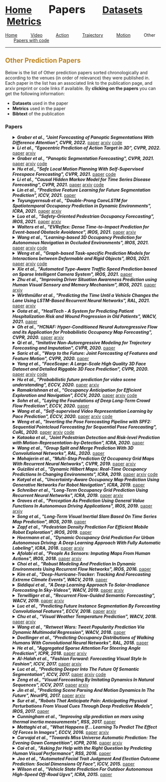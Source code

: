 <a name=top></a>
---
<a href=../README.md#top><l style="font-size:30px">Home</l></a>&nbsp; &nbsp; &nbsp; &nbsp; &nbsp; &nbsp;<l style="font-size:35px">Papers</l>&nbsp; &nbsp; &nbsp; &nbsp; &nbsp; &nbsp;<a href=../datasets/datasets.md#top><l style="font-size:30px">Datasets</l></a>&nbsp; &nbsp; &nbsp; &nbsp; &nbsp; &nbsp;<a href=../metrics/metrics.md#top><l style="font-size:30px">Metrics</l></a>&nbsp; &nbsp; &nbsp; &nbsp; &nbsp; &nbsp;
---
[Home](papers.md#top)&nbsp; &nbsp; &nbsp; &nbsp; &nbsp; &nbsp;[Video](video_papers.md#top)&nbsp; &nbsp; &nbsp; &nbsp; &nbsp; &nbsp;[Action](action_papers.md#top)&nbsp; &nbsp; &nbsp; &nbsp; &nbsp; &nbsp;[Trajectory](trajectory_papers.md#top)&nbsp; &nbsp; &nbsp; &nbsp; &nbsp; &nbsp;[Motion](motion_papers.md#top)&nbsp; &nbsp; &nbsp; &nbsp; &nbsp; &nbsp;Other&nbsp; &nbsp; &nbsp; &nbsp; &nbsp; &nbsp;[Papers with code](papers_with_code.md#top)&nbsp; &nbsp; &nbsp; &nbsp; &nbsp; &nbsp;
___
<a name=other></a>
<h2 style="color:#bd831f";> Other Prediction Papers</h2> 

Below is the list of Other prediction papers sorted chronologically and according to the venues (in order of relevance) they were published in. Each paper in the list has an associated link to the publication page, and arxiv preprint or code links if available. By **clicking on the papers** you can get the following information:

* **Datasets** used in the paper
* **Metrics** used in the paper
* **Bibtext** of the publication

<h3>Papers</h3>
<ul><a name=Graber_2022_CVPR/>
<details close>
<summary><strong><em>Graber et al., "Joint Forecasting of Panoptic Segmentations With Difference Attention", CVPR, 2022.</em></strong> <a href=https://openaccess.thecvf.com/content/CVPR2022/papers/Graber_Joint_Forecasting_of_Panoptic_Segmentations_With_Difference_Attention_CVPR_2022_paper.pdf>paper</a> <a href=https://arxiv.org/pdf/2204.07157.pdf>arxiv</a> <a href=https://github.com/cgraber/psf-diffattn>code</a></summary>
<ul>
<em>Datasets</em>
<ul>
<li><a href="../datasets/alphabetical/a-d_alphabetical_datasets.md#cityscapes">Cityscapes</a></li>
</ul>
<em>Metrics</em>
<ul>
<li><a href="../metrics/other_metrics.md#f1">F1</a></li>
<li><a href="../metrics/other_metrics.md#iou">IoU</a></li>
</ul>
<details close>
<summary><em>Bibtex</em></summary>
<pre>
@InProceedings{Graber_2022_CVPR,
    author = "Graber, Colin and Jazra, Cyril and Luo, Wenjie and Gui, Liangyan and Schwing, Alexander G.",
    title = "Joint Forecasting of Panoptic Segmentations With Difference Attention",
    booktitle = "CVPR",
    year = "2022"
}
</pre>
</details>

</ul>
</details>

<a name=Li_2022_CVPR_2/>
<details close>
<summary><strong><em>Li et al., "Egocentric Prediction of Action Target in 3D", CVPR, 2022.</em></strong> <a href=https://openaccess.thecvf.com/content/CVPR2022/papers/Li_Egocentric_Prediction_of_Action_Target_in_3D_CVPR_2022_paper.pdf>paper</a> <a href=https://arxiv.org/pdf/2203.13116.pdf>arxiv</a></summary>
<ul>
<em>Datasets</em>
<ul>
<li><a href="../datasets/alphabetical/e-i_alphabetical_datasets.md#egopat3d">EgoPAT3D</a></li>
</ul>
<em>Metrics</em>
<ul>
<li><a href="../metrics/other_metrics.md#ed">ED</a></li>
</ul>
<details close>
<summary><em>Bibtex</em></summary>
<pre>
@InProceedings{Li_2022_CVPR_2,
    author = "Li, Yiming and Cao, Ziang and Liang, Andrew and Liang, Benjamin and Chen, Luoyao and Zhao, Hang and Feng, Chen",
    title = "Egocentric Prediction of Action Target in 3D",
    booktitle = "CVPR",
    year = "2022"
}
</pre>
</details>

</ul>
</details>

<a name=Graber_2021_CVPR/>
<details close>
<summary><strong><em>Graber et al., "Panoptic Segmentation Forecasting", CVPR, 2021.</em></strong> <a href=https://openaccess.thecvf.com/content/CVPR2021/papers/Graber_Panoptic_Segmentation_Forecasting_CVPR_2021_paper.pdf>paper</a> <a href=https://arxiv.org/pdf/2104.03962.pdf>arxiv</a> <a href=https://github.com/nianticlabs/ panoptic-forecasting>code</a></summary>
<ul>
<em>Datasets</em>
<ul>
<li><a href="../datasets/alphabetical/a-d_alphabetical_datasets.md#cityscapes">Cityscapes</a></li>
</ul>
<em>Metrics</em>
<ul>
<li><a href="../metrics/other_metrics.md#iou">IoU</a></li>
<li><a href="../metrics/other_metrics.md#ap">AP</a></li>
<li><a href="../metrics/other_metrics.md#rq">RQ</a></li>
<li><a href="../metrics/other_metrics.md#sq">SQ</a></li>
<li><a href="../metrics/other_metrics.md#pq">PQ</a></li>
</ul>
<details close>
<summary><em>Bibtex</em></summary>
<pre>
@InProceedings{Graber_2021_CVPR,
    author = "Graber, Colin and Tsai, Grace and Firman, Michael and Brostow, Gabriel and Schwing, Alexander G.",
    title = "Panoptic Segmentation Forecasting",
    booktitle = "CVPR",
    year = "2021"
}
</pre>
</details>

</ul>
</details>

<a name=Hu_2021_CVPR/>
<details close>
<summary><strong><em>Hu et al., "Safe Local Motion Planning With Self-Supervised Freespace Forecasting", CVPR, 2021.</em></strong> <a href=https://openaccess.thecvf.com/content/CVPR2021/papers/Hu_Safe_Local_Motion_Planning_With_Self-Supervised_Freespace_Forecasting_CVPR_2021_paper.pdf>paper</a> <a href=https://github.com/peiyunh/ff>code</a></summary>
<ul>
<em>Datasets</em>
<ul>
<li><a href="../datasets/alphabetical/j-z_alphabetical_datasets.md#nuscenes">nuScenes</a></li>
<li><a href="../datasets/alphabetical/a-d_alphabetical_datasets.md#carla">CARLA</a></li>
</ul>
<em>Metrics</em>
<ul>
<li><a href="../metrics/other_metrics.md#f1">F1</a></li>
<li><a href="../metrics/other_metrics.md#ap">AP</a></li>
</ul>
<details close>
<summary><em>Bibtex</em></summary>
<pre>
@InProceedings{Hu_2021_CVPR,
    author = "Hu, Peiyun and Huang, Aaron and Dolan, John and Held, David and Ramanan, Deva",
    title = "Safe Local Motion Planning With Self-Supervised Freespace Forecasting",
    booktitle = "CVPR",
    year = "2021"
}
</pre>
</details>

</ul>
</details>

<a name=Li_2021_CVPR/>
<details close>
<summary><strong><em>Li et al., "Causal Hidden Markov Model for Time Series Disease Forecasting", CVPR, 2021.</em></strong> <a href=https://openaccess.thecvf.com/content/CVPR2021/papers/Li_Causal_Hidden_Markov_Model_for_Time_Series_Disease_Forecasting_CVPR_2021_paper.pdf>paper</a> <a href=https://arxiv.org/pdf/2103.16391.pdf>arxiv</a> <a href=https://github.com/LilJing/causal_hmm>code</a></summary>
<ul>
<em>Datasets</em>
<ul>
<li>Custom</li>

</ul>
<em>Metrics</em>
<ul>
<li><a href="../metrics/other_metrics.md#accuracy">Accuracy</a></li>
<li><a href="../metrics/other_metrics.md#auc">AUC</a></li>
</ul>
<details close>
<summary><em>Bibtex</em></summary>
<pre>
@InProceedings{Li_2021_CVPR,
    author = "Li, Jing and Wu, Botong and Sun, Xinwei and Wang, Yizhou",
    title = "Causal Hidden Markov Model for Time Series Disease Forecasting",
    booktitle = "CVPR",
    year = "2021"
}
</pre>
</details>

</ul>
</details>

<a name=Lin_2021_ICCV/>
<details close>
<summary><strong><em>Lin et al., "Predictive Feature Learning for Future Segmentation Prediction", ICCV, 2021.</em></strong> <a href=https://openaccess.thecvf.com/content/ICCV2021/papers/Lin_Predictive_Feature_Learning_for_Future_Segmentation_Prediction_ICCV_2021_paper.pdf>paper</a></summary>
<ul>
<em>Datasets</em>
<ul>
<li><a href="../datasets/alphabetical/a-d_alphabetical_datasets.md#cityscape">Cityscape</a></li>

</ul>
<em>Metrics</em>
<ul>
<li><a href="../metrics/other_metrics.md#ap">AP</a></li>
</ul>
<details close>
<summary><em>Bibtex</em></summary>
<pre>
@InProceedings{Lin_2021_ICCV,
    author = "Lin, Zihang and Sun, Jiangxin and Hu, Jian-Fang and Yu, Qizhi and Lai, Jian-Huang and Zheng, Wei-Shi",
    title = "Predictive Feature Learning for Future Segmentation Prediction",
    booktitle = "ICCV",
    year = "2021"
}
</pre>
</details>

</ul>
</details>

<a name=Toyungyernsub_2021_ICRA/>
<details close>
<summary><strong><em>Toyungyernsub et al., "Double-Prong ConvLSTM for Spatiotemporal Occupancy Prediction in Dynamic Environments", ICRA, 2021.</em></strong> <a href=https://ieeexplore.ieee.org/abstract/document/9561940>paper</a> <a href=https://arxiv.org/pdf/2011.09045.pdf>arxiv</a></summary>
<ul>
<em>Datasets</em>
<ul>
<li><a href="../datasets/alphabetical/j-z_alphabetical_datasets.md#way">Way</a></li>
</ul>
<em>Metrics</em>
<ul>
<li><a href="../metrics/other_metrics.md#mse">MSE</a></li>
<li><a href="../metrics/other_metrics.md#ims">ImS</a></li>
<li><a href="../metrics/other_metrics.md#dmse">DMSE</a></li>
</ul>
<details close>
<summary><em>Bibtex</em></summary>
<pre>
@InProceedings{Toyungyernsub_2021_ICRA,
    author = "Toyungyernsub, Maneekwan and Itkina, Masha and Senanayake, Ransalu and Kochenderfer, Mykel J.",
    booktitle = "ICRA",
    title = "Double-Prong ConvLSTM for Spatiotemporal Occupancy Prediction in Dynamic Environments",
    year = "2021"
}
</pre>
</details>

</ul>
</details>

<a name=Luo_2021_IROS/>
<details close>
<summary><strong><em>Luo et al., "Safety-Oriented Pedestrian Occupancy Forecasting", IROS, 2021.</em></strong> <a href=https://ieeexplore.ieee.org/document/9636691>paper</a> <a href=https://arxiv.org/pdf/2101.02385.pdf>arxiv</a></summary>
<ul>
<em>Datasets</em>
<ul>
<li>Custom</li>

</ul>
<em>Metrics</em>
<ul>
<li><a href="../metrics/other_metrics.md#mce">MCE</a></li>
<li><a href="../metrics/other_metrics.md#ace">ACE</a></li>
<li><a href="../metrics/other_metrics.md#map">mAP</a></li>
</ul>
<details close>
<summary><em>Bibtex</em></summary>
<pre>
@InProceedings{Luo_2021_IROS,
    author = "Luo, Katie and Casas, Sergio and Liao, Renjie and Yan, Xinchen and Xiong, Yuwen and Zeng, Wenyuan and Urtasun, Raquel",
    booktitle = "IROS",
    title = "Safety-Oriented Pedestrian Occupancy Forecasting",
    year = "2021"
}
</pre>
</details>

</ul>
</details>

<a name=Walters_2021_IROS/>
<details close>
<summary><strong><em>Walters et al., "EVReflex: Dense Time-to-Impact Prediction for Event-based Obstacle Avoidance", IROS, 2021.</em></strong> <a href=https://ieeexplore.ieee.org/abstract/document/9636327>paper</a> <a href=https://arxiv.org/pdf/2109.00405.pdf>arxiv</a></summary>
<ul>
<em>Datasets</em>
<ul>
<li>Custom</li>

</ul>
<em>Metrics</em>
<ul>
<li><a href="../metrics/other_metrics.md#f1">F1</a></li>
<li><a href="../metrics/other_metrics.md#precision">Precision</a></li>
<li><a href="../metrics/other_metrics.md#recall">recall</a></li>
</ul>
<details close>
<summary><em>Bibtex</em></summary>
<pre>
@InProceedings{Walters_2021_IROS,
    author = "Walters, Celyn and Hadfield, Simon",
    booktitle = "IROS",
    title = "EVReflex: Dense Time-to-Impact Prediction for Event-based Obstacle Avoidance",
    year = "2021"
}
</pre>
</details>

</ul>
</details>

<a name=Wang_2021_IROS/>
<details close>
<summary><strong><em>Wang et al., "Learning-based 3D Occupancy Prediction for Autonomous Navigation in Occluded Environments", IROS, 2021.</em></strong> <a href=https://ieeexplore.ieee.org/abstract/document/9636333>paper</a> <a href=https://arxiv.org/pdf/2011.03981.pdf>arxiv</a> <a href=https://github.com/ZJU-FAST-Lab/OPNet>code</a></summary>
<ul>
<em>Datasets</em>
<ul>
<li>Custom</li>

</ul>
<em>Metrics</em>
<ul>
<li><a href="../metrics/other_metrics.md#precision">Precision</a></li>
<li><a href="../metrics/other_metrics.md#recall">Recall</a></li>
</ul>
<details close>
<summary><em>Bibtex</em></summary>
<pre>
@InProceedings{Wang_2021_IROS,
    author = "Wang, Lizi and Ye, Hongkai and Wang, Qianhao and Gao, Yuman and Xu, Chao and Gao, Fei",
    booktitle = "IROS",
    title = "Learning-based 3D Occupancy Prediction for Autonomous Navigation in Occluded Environments",
    year = "2021"
}
</pre>
</details>

</ul>
</details>

<a name=Weng_2021_IROS/>
<details close>
<summary><strong><em>Weng et al., "Graph-based Task-specific Prediction Models for Interactions between Deformable and Rigid Objects", IROS, 2021.</em></strong> <a href=https://ieeexplore.ieee.org/abstract/document/9636660>paper</a> <a href=https://arxiv.org/pdf/2103.02932.pdf>arxiv</a> <a href=https://github.com/wengzehang/deformable_rigid_interaction_prediction>code</a></summary>
<ul>
<em>Datasets</em>
<ul>
<li><a href="../datasets/alphabetical/a-d_alphabetical_datasets.md#drip">DRIP</a></li>
</ul>
<em>Metrics</em>
<ul>
<li><a href="../metrics/other_metrics.md#mpe">MPE</a></li>
</ul>
<details close>
<summary><em>Bibtex</em></summary>
<pre>
@InProceedings{Weng_2021_IROS,
    author = "Weng, Zehang and Paus, Fabian and Varava, Anastasiia and Yin, Hang and Asfour, Tamim and Kragic, Danica",
    booktitle = "IROS",
    title = "Graph-based Task-specific Prediction Models for Interactions between Deformable and Rigid Objects",
    year = "2021"
}
</pre>
</details>

</ul>
</details>

<a name=Xie_2021_IROS/>
<details close>
<summary><strong><em>Xie et al., "Automated Type-Aware Traffic Speed Prediction based on Sparse Intelligent Camera System", IROS, 2021.</em></strong> <a href=https://ieeexplore.ieee.org/abstract/document/9636559>paper</a></summary>
<ul>
<em>Datasets</em>
<ul>
<li>Custom</li>

</ul>
<em>Metrics</em>
<ul>
<li><a href="../metrics/other_metrics.md#mre">MRE</a></li>
</ul>
<details close>
<summary><em>Bibtex</em></summary>
<pre>
@InProceedings{Xie_2021_IROS,
    author = "Xie, Xiaoyang and Shao, Kangjia and Wang, Yang and Miao, Fei and Zhang, Desheng",
    booktitle = "IROS",
    title = "Automated Type-Aware Traffic Speed Prediction based on Sparse Intelligent Camera System",
    year = "2021"
}
</pre>
</details>

</ul>
</details>

<a name=Zhu_2021_IROS/>
<details close>
<summary><strong><em>Zhu et al., "Improving Driver Situation Awareness Prediction using Human Visual Sensory and Memory Mechanism", IROS, 2021.</em></strong> <a href=https://ieeexplore.ieee.org/abstract/document/9636112>paper</a> <a href=https://arxiv.org/pdf/2111.00087.pdf>arxiv</a></summary>
<ul>
<em>Datasets</em>
<ul>
<li>Custom</li>

</ul>
<em>Metrics</em>
<ul>
<li><a href="../metrics/other_metrics.md#accuracy">Accuracy</a></li>
<li><a href="../metrics/other_metrics.md#tpr">TPR</a></li>
<li><a href="../metrics/other_metrics.md#fpr">FPR</a></li>
</ul>
<details close>
<summary><em>Bibtex</em></summary>
<pre>
@InProceedings{Zhu_2021_IROS,
    author = "Zhu, Haibei and Misu, Teruhisa and Martin, Sujitha and Wu, Xingwei and Akash, Kumar",
    booktitle = "IROS",
    title = "Improving Driver Situation Awareness Prediction using Human Visual Sensory and Memory Mechanism",
    year = "2021"
}
</pre>
</details>

</ul>
</details>

<a name=Wirthmuller_2021_RAL/>
<details close>
<summary><strong><em>Wirthmüller et al., "Predicting the Time Until a Vehicle Changes the Lane Using LSTM-Based Recurrent Neural Networks", RAL, 2021.</em></strong> <a href=https://ieeexplore.ieee.org/abstract/document/9353203>paper</a> <a href=https://arxiv.org/pdf/2102.01431.pdf>arxiv</a></summary>
<ul>
<em>Datasets</em>
<ul>
<li><a href="../datasets/alphabetical/e-i_alphabetical_datasets.md#highd">HighD</a></li>
</ul>
<em>Metrics</em>
<ul>
<li><a href="../metrics/other_metrics.md#f1">F1</a></li>
<li><a href="../metrics/other_metrics.md#precision">Precision</a></li>
<li><a href="../metrics/other_metrics.md#recall">Recall</a></li>
</ul>
<details close>
<summary><em>Bibtex</em></summary>
<pre>
@Article{Wirthmuller_2021_RAL,
    author = "Wirthmüller, Florian and Klimke, Marvin and Schlechtriemen, Julian and Hipp, Jochen and Reichert, Manfred",
    journal = "RAL",
    title = "Predicting the Time Until a Vehicle Changes the Lane Using LSTM-Based Recurrent Neural Networks",
    year = "2021",
    volume = "6",
    number = "2",
    pages = "2357-2364"
}
</pre>
</details>

</ul>
</details>

<a name=Oota_2021_WACV/>
<details close>
<summary><strong><em>Oota et al., "HealTech - A System for Predicting Patient Hospitalization Risk and Wound Progression in Old Patients", WACV, 2021.</em></strong> <a href=https://openaccess.thecvf.com/content/WACV2021/papers/Oota_HealTech_-_A_System_for_Predicting_Patient_Hospitalization_Risk_and_WACV_2021_paper.pdf>paper</a></summary>
<ul>
<em>Datasets</em>
<ul>
<li>Custom</li>

</ul>
<em>Metrics</em>
<ul>
<li><a href="../metrics/other_metrics.md#mae">MAE</a></li>
</ul>
<details close>
<summary><em>Bibtex</em></summary>
<pre>
@InProceedings{Oota_2021_WACV,
    author = "Oota, Subba Reddy and Rowtula, Vijay and Mohammed, Shahid and Galitz, Jeffrey and Liu, Minghsun and Gupta, Manish",
    title = "HealTech - A System for Predicting Patient Hospitalization Risk and Wound Progression in Old Patients",
    booktitle = "WACV",
    year = "2021"
}
</pre>
</details>

</ul>
</details>

<a name=Oh_2020_CVPR/>
<details close>
<summary><strong><em>Oh et al., "HCNAF: Hyper-Conditioned Neural Autoregressive Flow and its Application for Probabilistic Occupancy Map Forecasting", CVPR, 2020.</em></strong> <a href=https://openaccess.thecvf.com/content_CVPR_2020/papers/Oh_HCNAF_Hyper-Conditioned_Neural_Autoregressive_Flow_and_its_Application_for_Probabilistic_CVPR_2020_paper.pdf>paper</a> <a href=https://arxiv.org/pdf/1912.08111.pdf>arxiv</a></summary>
<ul>
<em>Datasets</em>
<ul>
<li><a href="../datasets/alphabetical/j-z_alphabetical_datasets.md#mnist">MNIST</a></li>
<li><a href="../datasets/alphabetical/a-d_alphabetical_datasets.md#carla">CARLA</a></li>
</ul>
<em>Metrics</em>
<ul>
<li><a href="../metrics/other_metrics.md#nll">NLL</a></li>
</ul>
<details close>
<summary><em>Bibtex</em></summary>
<pre>
@InProceedings{Oh_2020_CVPR,
    author = "Oh, Geunseob and Valois, Jean-Sebastien",
    title = "HCNAF: Hyper-Conditioned Neural Autoregressive Flow and its Application for Probabilistic Occupancy Map Forecasting",
    booktitle = "CVPR",
    year = "2020"
}
</pre>
</details>

</ul>
</details>

<a name=Qi_2020_CVPR/>
<details close>
<summary><strong><em>Qi et al., "Imitative Non-Autoregressive Modeling for Trajectory Forecasting and Imputation", CVPR, 2020.</em></strong> <a href=https://openaccess.thecvf.com/content_CVPR_2020/papers/Qi_Imitative_Non-Autoregressive_Modeling_for_Trajectory_Forecasting_and_Imputation_CVPR_2020_paper.pdf>paper</a></summary>
<ul>
<em>Datasets</em>
<ul>
<li><a href="../datasets/alphabetical/a-d_alphabetical_datasets.md#btd">BTD</a></li>
<li><a href="../datasets/alphabetical/j-z_alphabetical_datasets.md#pems-sf">PEMS-SF</a></li>
<li>Custom</li>

</ul>
<em>Metrics</em>
<ul>
<li><a href="../metrics/other_metrics.md#mse">MSE</a></li>
<li><a href="../metrics/other_metrics.md#ed">ED</a></li>
</ul>
<details close>
<summary><em>Bibtex</em></summary>
<pre>
@InProceedings{Qi_2020_CVPR,
    author = "Qi, Mengshi and Qin, Jie and Wu, Yu and Yang, Yi",
    title = "Imitative Non-Autoregressive Modeling for Trajectory Forecasting and Imputation",
    booktitle = "CVPR",
    year = "2020"
}
</pre>
</details>

</ul>
</details>

<a name=Saric_2020_CVPR/>
<details close>
<summary><strong><em>Saric et al., "Warp to the Future: Joint Forecasting of Features and Feature Motion", CVPR, 2020.</em></strong> <a href=https://openaccess.thecvf.com/content_CVPR_2020/papers/Saric_Warp_to_the_Future_Joint_Forecasting_of_Features_and_Feature_CVPR_2020_paper.pdf>paper</a></summary>
<ul>
<em>Datasets</em>
<ul>
<li><a href="../datasets/alphabetical/a-d_alphabetical_datasets.md#cityscapes">Cityscapes</a></li>
</ul>
<em>Metrics</em>
<ul>
<li><a href="../metrics/other_metrics.md#iou">IoU</a></li>
</ul>
<details close>
<summary><em>Bibtex</em></summary>
<pre>
@InProceedings{Saric_2020_CVPR,
    author = "Saric, Josip and Orsic, Marin and Antunovic, Tonci and Vrazic, Sacha and Segvic, Sinisa",
    title = "Warp to the Future: Joint Forecasting of Features and Feature Motion",
    booktitle = "CVPR",
    year = "2020"
}
</pre>
</details>

</ul>
</details>

<a name=Yang_2020_CVPR/>
<details close>
<summary><strong><em>Yang et al., "FaceScape: A Large-Scale High Quality 3D Face Dataset and Detailed Riggable 3D Face Prediction", CVPR, 2020.</em></strong> <a href=https://openaccess.thecvf.com/content_CVPR_2020/papers/Yang_FaceScape_A_Large-Scale_High_Quality_3D_Face_Dataset_and_Detailed_CVPR_2020_paper.pdf>paper</a> <a href=https://arxiv.org/pdf/2003.13989.pdf>arxiv</a> <a href=https://github.com/zhuhao-nju/facescape>code</a></summary>
<ul>
<em>Datasets</em>
<ul>
<li><a href="../datasets/alphabetical/e-i_alphabetical_datasets.md#facescape">FaceScape</a></li>
</ul>
<em>Metrics</em>
<ul>
<li><a href="../metrics/other_metrics.md#me">ME</a></li>
</ul>
<details close>
<summary><em>Bibtex</em></summary>
<pre>
@InProceedings{Yang_2020_CVPR,
    author = "Yang, Haotian and Zhu, Hao and Wang, Yanru and Huang, Mingkai and Shen, Qiu and Yang, Ruigang and Cao, Xun",
    title = "FaceScape: A Large-Scale High Quality 3D Face Dataset and Detailed Riggable 3D Face Prediction",
    booktitle = "CVPR",
    year = "2020"
}
</pre>
</details>

</ul>
</details>

<a name=Hu_2020_ECCV/>
<details close>
<summary><strong><em>Hu et al., "Probabilistic future prediction for video scene understanding", ECCV, 2020.</em></strong> <a href=https://www.ecva.net/papers/eccv_2020/papers_ECCV/papers/123610749.pdf>paper</a> <a href=https://arxiv.org/pdf/2003.06409.pdf>arxiv</a></summary>
<ul>
<em>Datasets</em>
<ul>
<li><a href="../datasets/alphabetical/a-d_alphabetical_datasets.md#cityscapes">Cityscapes</a></li>
<li>Custom</li>

</ul>
<em>Metrics</em>
<ul>
<li><a href="../metrics/other_metrics.md#iou">IoU</a></li>
<li><a href="../metrics/other_metrics.md#ddm">DDM</a></li>
<li><a href="../metrics/other_metrics.md#aepe">AEPE</a></li>
<li><a href="../metrics/other_metrics.md#sile">SILE</a></li>
</ul>
<details close>
<summary><em>Bibtex</em></summary>
<pre>
@InProceedings{Hu_2020_ECCV,
    author = "Hu, Anthony and Cotter, Fergal and Mohan, Nikhil and Gurau, Corina and Kendall, Alex",
    title = "Probabilistic future prediction for video scene understanding",
    booktitle = "ECCV",
    year = "2020"
}
</pre>
</details>

</ul>
</details>

<a name=Ramakrishnan_2020_ECCV/>
<details close>
<summary><strong><em>Ramakrishnan et al., "Occupancy Anticipation for Efficient Exploration and Navigation", ECCV, 2020.</em></strong> <a href=https://www.ecva.net/papers/eccv_2020/papers_ECCV/papers/123500392.pdf>paper</a> <a href=https://arxiv.org/pdf/2008.09285.pdf>arxiv</a> <a href=https://github.com/facebookresearch/OccupancyAnticipation>code</a></summary>
<ul>
<em>Datasets</em>
<ul>
<li><a href="../datasets/alphabetical/j-z_alphabetical_datasets.md#matterport3d">Matterport3D</a></li>
<li><a href="../datasets/alphabetical/e-i_alphabetical_datasets.md#gibson_env">Gibson Env</a></li>
<li><a href="../datasets/alphabetical/e-i_alphabetical_datasets.md#habitat">Habitat</a></li>
</ul>
<em>Metrics</em>
<ul>
<li><a href="../metrics/other_metrics.md#f1">F1</a></li>
<li><a href="../metrics/other_metrics.md#iou">IoU</a></li>
<li><a href="../metrics/other_metrics.md#accuracy">Accuracy</a></li>
</ul>
<details close>
<summary><em>Bibtex</em></summary>
<pre>
@InProceedings{Ramakrishnan_2020_ECCV,
    author = "Ramakrishnan, Santhosh K and Al-Halah, Ziad and Grauman, Kristen",
    title = "Occupancy Anticipation for Efficient Exploration and Navigation",
    booktitle = "ECCV",
    year = "2020"
}
</pre>
</details>

</ul>
</details>

<a name=Sohn_2020_ECCV/>
<details close>
<summary><strong><em>Sohn et al., "Laying the Foundations of Deep Long-Term Crowd Flow Prediction", ECCV, 2020.</em></strong> <a href=https://www.ecva.net/papers/eccv_2020/papers_ECCV/papers/123740698.pdf>paper</a></summary>
<ul>
<em>Datasets</em>
<ul>
<li><a href="../datasets/alphabetical/e-i_alphabetical_datasets.md#gc">GC</a></li>
<li><a href="../datasets/alphabetical/j-z_alphabetical_datasets.md#ltcf">LTCF</a></li>
</ul>
<em>Metrics</em>
<ul>
<li><a href="../metrics/other_metrics.md#mae">MAE</a></li>
<li><a href="../metrics/other_metrics.md#mse">MSE</a></li>
</ul>
<details close>
<summary><em>Bibtex</em></summary>
<pre>
@InProceedings{Sohn_2020_ECCV,
    author = "Sohn, Samuel S and Zhou, Honglu and Moon, Seonghyeon and Yoon, Sejong and Pavlovic, Vladimir and Kapadia, Mubbasir",
    title = "Laying the Foundations of Deep Long-Term Crowd Flow Prediction",
    booktitle = "ECCV",
    year = "2020"
}
</pre>
</details>

</ul>
</details>

<a name=Wang_2020_ECCV_2/>
<details close>
<summary><strong><em>Wang et al., "Self-supervised Video Representation Learning by Pace Prediction", ECCV, 2020.</em></strong> <a href=https://www.ecva.net/papers/eccv_2020/papers_ECCV/papers/123620494.pdf>paper</a> <a href=https://arxiv.org/pdf/2008.05861.pdf>arxiv</a> <a href=https://github.com/laura-wang/video-pace>code</a></summary>
<ul>
<em>Datasets</em>
<ul>
<li><a href="../datasets/alphabetical/j-z_alphabetical_datasets.md#ucf-101">UCF-101</a></li>
<li><a href="../datasets/alphabetical/j-z_alphabetical_datasets.md#kinetics-400">Kinetics-400</a></li>
<li><a href="../datasets/alphabetical/e-i_alphabetical_datasets.md#hmdb">HMDB</a></li>
</ul>
<em>Metrics</em>
<ul>
<li><a href="../metrics/other_metrics.md#accuracy">Accuracy</a></li>
</ul>
<details close>
<summary><em>Bibtex</em></summary>
<pre>
@InProceedings{Wang_2020_ECCV_2,
    author = "Wang, Jiangliu and Jiao, Jianbo and Liu, Yun-Hui",
    title = "Self-supervised Video Representation Learning by Pace Prediction",
    booktitle = "ECCV",
    year = "2020"
}
</pre>
</details>

</ul>
</details>

<a name=Weng_2020_CORL/>
<details close>
<summary><strong><em>Weng et al., "Inverting the Pose Forecasting Pipeline with SPF2: Sequential Pointcloud Forecasting for Sequential Pose Forecasting", CoRL, 2020.</em></strong> <a href=https://drive.google.com/file/d/1G-9Pjp4K_RVDKL7OdoX7_fCphGGHapB2/view>paper</a> <a href=https://arxiv.org/pdf/2003.08376.pdf>arxiv</a> <a href=https://github.com/xinshuoweng/SPF2>code</a></summary>
<ul>
<em>Datasets</em>
<ul>
<li><a href="../datasets/alphabetical/j-z_alphabetical_datasets.md#nuscenes">nuScenes</a></li>
<li><a href="../datasets/alphabetical/j-z_alphabetical_datasets.md#kitti">KITTI</a></li>
<li>Custom</li>

</ul>
<em>Metrics</em>
<ul>
<li><a href="../metrics/other_metrics.md#ppfe">PPFE</a></li>
<li><a href="../metrics/other_metrics.md#ade">ADE</a></li>
</ul>
<details close>
<summary><em>Bibtex</em></summary>
<pre>
@InProceedings{Weng_2020_CORL,
    author = "Weng, Xinshuo and Wang, Jianren and Levine, Sergey and Kitani, Kris and Rhinehart, Nick",
    title = "Inverting the Pose Forecasting Pipeline with SPF2: Sequential Pointcloud Forecasting for Sequential Pose Forecasting",
    booktitle = "CoRL",
    year = "2020"
}
</pre>
</details>

</ul>
</details>

<a name=Kataoka_2020_ICRA/>
<details close>
<summary><strong><em>Kataoka et al., "Joint Pedestrian Detection and Risk-level Prediction with Motion-Representation-by-Detection", ICRA, 2020.</em></strong> <a href=https://ieeexplore.ieee.org/document/9197399>paper</a></summary>
<ul>
<em>Datasets</em>
<ul>
<li>Custom</li>

</ul>
<em>Metrics</em>
<ul>
<li><a href="../metrics/other_metrics.md#f1">F1</a></li>
<li><a href="../metrics/other_metrics.md#precision">Precision</a></li>
<li><a href="../metrics/other_metrics.md#recall">Recall</a></li>
</ul>
<details close>
<summary><em>Bibtex</em></summary>
<pre>
@InProceedings{Kataoka_2020_ICRA,
    author = "Kataoka, H. and Suzuki, T. and Nakashima, K. and Satoh, Y. and Aoki, Y.",
    booktitle = "ICRA",
    title = "Joint Pedestrian Detection and Risk-level Prediction with Motion-Representation-by-Detection",
    year = "2020"
}
</pre>
</details>

</ul>
</details>

<a name=Wang_2020_RAL/>
<details close>
<summary><strong><em>Wang et al., "Group Split and Merge Prediction With 3D Convolutional Networks", RAL, 2020.</em></strong> <a href=https://ieeexplore.ieee.org/document/8972421>paper</a></summary>
<ul>
<em>Datasets</em>
<ul>
<li><a href="../datasets/alphabetical/j-z_alphabetical_datasets.md#ucy">UCY</a></li>
<li><a href="../datasets/alphabetical/e-i_alphabetical_datasets.md#eth">ETH</a></li>
</ul>
<em>Metrics</em>
<ul>
<li><a href="../metrics/other_metrics.md#f1">F1</a></li>
<li><a href="../metrics/other_metrics.md#precision">Precision</a></li>
<li><a href="../metrics/other_metrics.md#recall">Recall</a></li>
</ul>
<details close>
<summary><em>Bibtex</em></summary>
<pre>
@Article{Wang_2020_RAL,
    author = "Wang, A. and Steinfeld, A.",
    journal = "RAL",
    title = "Group Split and Merge Prediction With 3D Convolutional Networks",
    year = "2020",
    volume = "5",
    number = "2",
    pages = "1923-1930"
}
</pre>
</details>

</ul>
</details>

<a name=Mohajerin_2019_CVPR/>
<details close>
<summary><strong><em>Mohajerin et al., "Multi-Step Prediction Of Occupancy Grid Maps With Recurrent Neural Networks", CVPR, 2019.</em></strong> <a href=https://openaccess.thecvf.com/content_CVPR_2019/papers/Mohajerin_Multi-Step_Prediction_of_Occupancy_Grid_Maps_With_Recurrent_Neural_Networks_CVPR_2019_paper.pdf>paper</a> <a href=https://arxiv.org/pdf/1812.09395.pdf>arxiv</a></summary>
<ul>
<em>Datasets</em>
<ul>
<li><a href="../datasets/alphabetical/j-z_alphabetical_datasets.md#kitti">KITTI</a></li>
</ul>
<em>Metrics</em>
<ul>
<li><a href="../metrics/other_metrics.md#run_time">Run Time</a></li>
<li><a href="../metrics/other_metrics.md#ssim">SSIM</a></li>
<li><a href="../metrics/other_metrics.md#tp">TP</a></li>
<li><a href="../metrics/other_metrics.md#tn">TN</a></li>
</ul>
<details close>
<summary><em>Bibtex</em></summary>
<pre>
@InProceedings{Mohajerin_2019_CVPR,
    author = "Mohajerin, Nima and Rohani, Mohsen",
    title = "Multi-Step Prediction Of Occupancy Grid Maps With Recurrent Neural Networks",
    booktitle = "CVPR",
    year = "2019"
}
</pre>
</details>

</ul>
</details>

<a name=Guizilini_2019_ICRA/>
<details close>
<summary><strong><em>Guizilini et al., "Dynamic Hilbert Maps: Real-Time Occupancy Predictions In Changing Environments", ICRA, 2019.</em></strong> <a href=https://ieeexplore.ieee.org/document/8793914>paper</a> <a href=https://arxiv.org/pdf/1912.02149.pdf>arxiv</a> <a href=https://bitbucket.org/vguizilini/cvpp/src>code</a></summary>
<ul>
<em>Datasets</em>
<ul>
<li><a href="../datasets/alphabetical/j-z_alphabetical_datasets.md#kitti">KITTI</a></li>
</ul>
<em>Metrics</em>
<ul>
<li><a href="../metrics/other_metrics.md#f1">F1</a></li>
</ul>
<details close>
<summary><em>Bibtex</em></summary>
<pre>
@InProceedings{Guizilini_2019_ICRA,
    author = "Guizilini, V. and Senanayake, R. and Ramos, F.",
    booktitle = "ICRA",
    title = "Dynamic Hilbert Maps: Real-Time Occupancy Predictions In Changing Environments",
    year = "2019"
}
</pre>
</details>

</ul>
</details>

<a name=Katyal_2019_ICRA/>
<details close>
<summary><strong><em>Katyal et al., "Uncertainty-Aware Occupancy Map Prediction Using Generative Networks For Robot Navigation", ICRA, 2019.</em></strong> <a href=https://ieeexplore.ieee.org/abstract/document/8793500>paper</a></summary>
<ul>
<em>Datasets</em>
<ul>
<li>Custom</li>

</ul>
<em>Metrics</em>
<ul>
<li><a href="../metrics/other_metrics.md#run_time">Run Time</a></li>
<li><a href="../metrics/other_metrics.md#ssim">SSIM</a></li>
<li><a href="../metrics/other_metrics.md#psnr">PSNR</a></li>
</ul>
<details close>
<summary><em>Bibtex</em></summary>
<pre>
@InProceedings{Katyal_2019_ICRA,
    author = "Katyal, K. and Popek, K. and Paxton, C. and Burlina, P. and Hager, G. D.",
    booktitle = "ICRA",
    title = "Uncertainty-Aware Occupancy Map Prediction Using Generative Networks For Robot Navigation",
    year = "2019"
}
</pre>
</details>

</ul>
</details>

<a name=Schreiber_2019_ICRA/>
<details close>
<summary><strong><em>Schreiber et al., "Long-Term Occupancy Grid Prediction Using Recurrent Neural Networks", ICRA, 2019.</em></strong> <a href=https://ieeexplore.ieee.org/abstract/document/8793582>paper</a> <a href=https://arxiv.org/pdf/1809.03782.pdf>arxiv</a></summary>
<ul>
<em>Datasets</em>
<ul>
<li>Custom</li>

</ul>
<em>Metrics</em>
<ul>
<li><a href="../metrics/other_metrics.md#f1">F1</a></li>
<li><a href="../metrics/other_metrics.md#roc">ROC</a></li>
</ul>
<details close>
<summary><em>Bibtex</em></summary>
<pre>
@InProceedings{Schreiber_2019_ICRA,
    author = "Schreiber, M. and Hoermann, S. and Dietmayer, K.",
    booktitle = "ICRA",
    title = "Long-Term Occupancy Grid Prediction Using Recurrent Neural Networks",
    year = "2019"
}
</pre>
</details>

</ul>
</details>

<a name=Graves_2019_IROS/>
<details close>
<summary><strong><em>Graves et al., "Perception As Prediction Using General Value Functions In Autonomous Driving Applications", IROS, 2019.</em></strong> <a href=https://ieeexplore.ieee.org/document/8968293>paper</a> <a href=https://arxiv.org/pdf/2001.09113.pdf>arxiv</a></summary>
<ul>
<em>Datasets</em>
<ul>
<li>Custom</li>

</ul>
<em>Metrics</em>
<ul>
<li><a href="../metrics/other_metrics.md#ed">ED</a></li>
</ul>
<details close>
<summary><em>Bibtex</em></summary>
<pre>
@InProceedings{Graves_2019_IROS,
    author = "Graves, Daniel and Rezaee, Kasra and Scheideman, Sean",
    booktitle = "IROS",
    title = "Perception As Prediction Using General Value Functions In Autonomous Driving Applications",
    year = "2019"
}
</pre>
</details>

</ul>
</details>

<a name=Song_2019_IROS/>
<details close>
<summary><strong><em>Song et al., "Long-Term Visual Inertial Slam Based On Time Series Map Prediction", IROS, 2019.</em></strong> <a href=https://ieeexplore.ieee.org/document/8968017>paper</a></summary>
<ul>
<em>Datasets</em>
<ul>
<li>Custom</li>

</ul>
<em>Metrics</em>
<ul>
<li><a href="../metrics/other_metrics.md#accuracy">Accuracy</a></li>
</ul>
<details close>
<summary><em>Bibtex</em></summary>
<pre>
@InProceedings{Song_2019_IROS,
    author = "Song, Bowen and Chen, Weidong and Wang, Jingchuan and Wang, Hesheng",
    booktitle = "IROS",
    title = "Long-Term Visual Inertial Slam Based On Time Series Map Prediction",
    year = "2019"
}
</pre>
</details>

</ul>
</details>

<a name=Zapf_2019_IROS/>
<details close>
<summary><strong><em>Zapf et al., "Pedestrian Density Prediction For Efficient Mobile Robot Exploration", IROS, 2019.</em></strong> <a href=https://ieeexplore.ieee.org/document/8967763>paper</a></summary>
<ul>
<em>Datasets</em>
<ul>
<li>Custom</li>

</ul>
<em>Metrics</em>
<ul>
<li><a href="../metrics/other_metrics.md#ed">ED</a></li>
</ul>
<details close>
<summary><em>Bibtex</em></summary>
<pre>
@InProceedings{Zapf_2019_IROS,
    author = "Zapf, Marc Patrick and Kawanabe, Motoaki and Morales Saiki, Luis Yoichi",
    booktitle = "IROS",
    title = "Pedestrian Density Prediction For Efficient Mobile Robot Exploration",
    year = "2019"
}
</pre>
</details>

</ul>
</details>

<a name=Hoermann_2018_ICRA/>
<details close>
<summary><strong><em>Hoermann et al., "Dynamic Occupancy Grid Prediction For Urban Autonomous Driving: A Deep Learning Approach With Fully Automatic Labeling", ICRA, 2018.</em></strong> <a href=https://ieeexplore.ieee.org/abstract/document/8460874>paper</a> <a href=https://arxiv.org/pdf/1705.08781.pdf>arxiv</a></summary>
<ul>
<em>Datasets</em>
<ul>
<li>Custom</li>

</ul>
<em>Metrics</em>
<ul>
<li><a href="../metrics/other_metrics.md#roc">ROC</a></li>
</ul>
<details close>
<summary><em>Bibtex</em></summary>
<pre>
@InProceedings{Hoermann_2018_ICRA,
    author = "Hoermann, S. and Bach, M. and Dietmayer, K.",
    booktitle = "ICRA",
    title = "Dynamic Occupancy Grid Prediction For Urban Autonomous Driving: A Deep Learning Approach With Fully Automatic Labeling",
    year = "2018"
}
</pre>
</details>

</ul>
</details>

<a name=Afolabi_2018_IROS/>
<details close>
<summary><strong><em>Afolabi et al., "People As Sensors: Imputing Maps From Human Actions", IROS, 2018.</em></strong> <a href=https://ieeexplore.ieee.org/document/8594511>paper</a> <a href=https://arxiv.org/pdf/1711.01022.pdf>arxiv</a></summary>
<ul>
<em>Datasets</em>
<ul>
<li><a href="../datasets/alphabetical/j-z_alphabetical_datasets.md#jaad">JAAD</a></li>
</ul>
<em>Metrics</em>
<ul>
<li><a href="../metrics/other_metrics.md#psi">Psi</a></li>
<li><a href="../metrics/other_metrics.md#ism">ISM</a></li>
</ul>
<details close>
<summary><em>Bibtex</em></summary>
<pre>
@InProceedings{Afolabi_2018_IROS,
    author = "Afolabi, O. and Driggs–Campbell, K. and Dong, R. and Kochenderfer, M. J. and Sastry, S. S.",
    booktitle = "IROS",
    title = "People As Sensors: Imputing Maps From Human Actions",
    year = "2018"
}
</pre>
</details>

</ul>
</details>

<a name=Choi_2016_IROS/>
<details close>
<summary><strong><em>Choi et al., "Robust Modeling And Prediction In Dynamic Environments Using Recurrent Flow Networks", IROS, 2016.</em></strong> <a href=https://ieeexplore.ieee.org/abstract/document/7759278>paper</a></summary>
<ul>
<em>Datasets</em>
<ul>
<li><a href="../datasets/alphabetical/e-i_alphabetical_datasets.md#fcvl">FCVL</a></li>
</ul>
<em>Metrics</em>
<ul>
<li><a href="../metrics/other_metrics.md#precision">Precision</a></li>
<li><a href="../metrics/other_metrics.md#recall">Recall</a></li>
<li><a href="../metrics/other_metrics.md#run_time">Run Time</a></li>
<li><a href="../metrics/other_metrics.md#auc">AUC</a></li>
</ul>
<details close>
<summary><em>Bibtex</em></summary>
<pre>
@InProceedings{Choi_2016_IROS,
    author = "Choi, S. and Lee, K. and Oh, S.",
    booktitle = "IROS",
    title = "Robust Modeling And Prediction In Dynamic Environments Using Recurrent Flow Networks",
    year = "2016"
}
</pre>
</details>

</ul>
</details>

<a name=Kim_2019_WACV/>
<details close>
<summary><strong><em>Kim et al., "Deep-Hurricane-Tracker: Tracking And Forecasting Extreme Climate Events", WACV, 2019.</em></strong> <a href=https://ieeexplore.ieee.org/document/8658402>paper</a></summary>
<ul>
<em>Datasets</em>
<ul>
<li>Custom</li>

</ul>
<em>Metrics</em>
<ul>
<li><a href="../metrics/other_metrics.md#precision">Precision</a></li>
<li><a href="../metrics/other_metrics.md#recall">Recall</a></li>
</ul>
<details close>
<summary><em>Bibtex</em></summary>
<pre>
@InProceedings{Kim_2019_WACV,
    author = "Kim, S. and Kim, H. and Lee, J. and Yoon, S. and Kahou, S. E. and Kashinath, K. and Prabhat, M.",
    booktitle = "WACV",
    title = "Deep-Hurricane-Tracker: Tracking And Forecasting Extreme Climate Events",
    year = "2019"
}
</pre>
</details>

</ul>
</details>

<a name=Siddiqui_2019_WACV/>
<details close>
<summary><strong><em>Siddiqui et al., "A Deep Learning Approach To Solar-Irradiance Forecasting In Sky-Videos", WACV, 2019.</em></strong> <a href=https://ieeexplore.ieee.org/abstract/document/8659184>paper</a> <a href=https://arxiv.org/pdf/1901.04881.pdf>arxiv</a></summary>
<ul>
<em>Datasets</em>
<ul>
<li><a href="../datasets/alphabetical/a-d_alphabetical_datasets.md#arizona">Arizona</a></li>
<li><a href="../datasets/alphabetical/j-z_alphabetical_datasets.md#tuscan">Tuscan</a></li>
<li><a href="../datasets/alphabetical/e-i_alphabetical_datasets.md#golden_colorado">Golden Colorado</a></li>
</ul>
<em>Metrics</em>
<ul>
<li><a href="../metrics/other_metrics.md#nmape">nMAPE</a></li>
</ul>
<details close>
<summary><em>Bibtex</em></summary>
<pre>
@InProceedings{Siddiqui_2019_WACV,
    author = "Siddiqui, T. A. and Bharadwaj, S. and Kalyanaraman, S.",
    booktitle = "WACV",
    title = "A Deep Learning Approach To Solar-Irradiance Forecasting In Sky-Videos",
    year = "2019"
}
</pre>
</details>

</ul>
</details>

<a name=Terwilliger_2019_WACV/>
<details close>
<summary><strong><em>Terwilliger et al., "Recurrent Flow-Guided Semantic Forecasting", WACV, 2019.</em></strong> <a href=https://ieeexplore.ieee.org/abstract/document/8658639>paper</a> <a href=https://arxiv.org/pdf/1809.08318.pdf>arxiv</a></summary>
<ul>
<em>Datasets</em>
<ul>
<li><a href="../datasets/alphabetical/a-d_alphabetical_datasets.md#cityscapes">Cityscapes</a></li>
</ul>
<em>Metrics</em>
<ul>
<li><a href="../metrics/other_metrics.md#iou">IoU</a></li>
</ul>
<details close>
<summary><em>Bibtex</em></summary>
<pre>
@InProceedings{Terwilliger_2019_WACV,
    author = "Terwilliger, A. and Brazil, G. and Liu, X.",
    booktitle = "WACV",
    title = "Recurrent Flow-Guided Semantic Forecasting",
    year = "2019"
}
</pre>
</details>

</ul>
</details>

<a name=Luc_2018_ECCV/>
<details close>
<summary><strong><em>Luc et al., "Predicting Future Instance Segmentation By Forecasting Convolutional Features", ECCV, 2018.</em></strong> <a href=https://openaccess.thecvf.com/content_ECCV_2018/papers/Pauline_Luc_Predicting_Future_Instance_ECCV_2018_paper.pdf>paper</a> <a href=https://arxiv.org/pdf/1803.11496.pdf>arxiv</a></summary>
<ul>
<em>Datasets</em>
<ul>
<li><a href="../datasets/alphabetical/a-d_alphabetical_datasets.md#cityscapes">Cityscapes</a></li>
</ul>
<em>Metrics</em>
<ul>
<li><a href="../metrics/other_metrics.md#iou">IoU</a></li>
<li><a href="../metrics/other_metrics.md#voi">VoI</a></li>
<li><a href="../metrics/other_metrics.md#gce">GCE</a></li>
<li><a href="../metrics/other_metrics.md#ri">RI</a></li>
</ul>
<details close>
<summary><em>Bibtex</em></summary>
<pre>
@InProceedings{Luc_2018_ECCV,
    author = "Luc, Pauline and Couprie, Camille and LeCun, Yann and Verbeek, Jakob",
    title = "Predicting Future Instance Segmentation By Forecasting Convolutional Features",
    booktitle = "ECCV",
    year = "2018"
}
</pre>
</details>

</ul>
</details>

<a name=Chu_2018_WACV/>
<details close>
<summary><strong><em>Chu et al., "Visual Weather Temperature Prediction", WACV, 2018.</em></strong> <a href=https://ieeexplore.ieee.org/document/8354136>paper</a> <a href=https://arxiv.org/pdf/1801.08267.pdf>arxiv</a></summary>
<ul>
<em>Datasets</em>
<ul>
<li><a href="../datasets/alphabetical/a-d_alphabetical_datasets.md#amos">AMOS</a></li>
</ul>
<em>Metrics</em>
<ul>
<li><a href="../metrics/other_metrics.md#rmse">RMSE</a></li>
</ul>
<details close>
<summary><em>Bibtex</em></summary>
<pre>
@InProceedings{Chu_2018_WACV,
    author = "Chu, W. and Ho, K. and Borji, A.",
    booktitle = "WACV",
    title = "Visual Weather Temperature Prediction",
    year = "2018"
}
</pre>
</details>

</ul>
</details>

<a name=Wang_2018_WACV/>
<details close>
<summary><strong><em>Wang et al., "Retweet Wars: Tweet Popularity Prediction Via Dynamic Multimodal Regression", WACV, 2018.</em></strong> <a href=https://ieeexplore.ieee.org/document/8354308>paper</a></summary>
<ul>
<em>Datasets</em>
<ul>
<li><a href="../datasets/alphabetical/j-z_alphabetical_datasets.md#mbi-1m">MBI-1M</a></li>
</ul>
<em>Metrics</em>
<ul>
<li><a href="../metrics/other_metrics.md#mape">MAPE</a></li>
<li><a href="../metrics/other_metrics.md#src">SRC</a></li>
</ul>
<details close>
<summary><em>Bibtex</em></summary>
<pre>
@InProceedings{Wang_2018_WACV,
    author = "Wang, K. and Bansal, M. and Frahm, J.",
    booktitle = "WACV",
    title = "Retweet Wars: Tweet Popularity Prediction Via Dynamic Multimodal Regression",
    year = "2018"
}
</pre>
</details>

</ul>
</details>

<a name=Doellinger_2018_RAL/>
<details close>
<summary><strong><em>Doellinger et al., "Predicting Occupancy Distributions of Walking Humans With Convolutional Neural Networks", RAL, 2018.</em></strong> <a href=https://ieeexplore.ieee.org/document/8278198>paper</a></summary>
<ul>
<em>Datasets</em>
<ul>
<li>Custom</li>

</ul>
<em>Metrics</em>
<ul>
<li><a href="../metrics/other_metrics.md#rt">RT</a></li>
<li><a href="../metrics/other_metrics.md#kld">KLD</a></li>
</ul>
<details close>
<summary><em>Bibtex</em></summary>
<pre>
@Article{Doellinger_2018_RAL,
    author = "Doellinger, J. and Spies, M. and Burgard, W.",
    journal = "RAL",
    title = "Predicting Occupancy Distributions of Walking Humans With Convolutional Neural Networks",
    year = "2018",
    volume = "3",
    number = "3",
    pages = "1522-1528"
}
</pre>
</details>

</ul>
</details>

<a name=He_2018_ICPR/>
<details close>
<summary><strong><em>He et al., "Aggregated Sparse Attention For Steering Angle Prediction", ICPR, 2018.</em></strong> <a href=https://ieeexplore.ieee.org/document/8546051>paper</a> <a href=https://arxiv.org/pdf/1803.05785.pdf>arxiv</a></summary>
<ul>
<em>Datasets</em>
<ul>
<li><a href="../datasets/alphabetical/a-d_alphabetical_datasets.md#diplecs">DIPLECS</a></li>
</ul>
<em>Metrics</em>
<ul>
<li><a href="../metrics/other_metrics.md#mae">MAE</a></li>
</ul>
<details close>
<summary><em>Bibtex</em></summary>
<pre>
@InProceedings{He_2018_ICPR,
    author = "He, S. and Kangin, D. and Mi, Y. and Pugeault, N.",
    booktitle = "ICPR",
    title = "Aggregated Sparse Attention For Steering Angle Prediction",
    year = "2018"
}
</pre>
</details>

</ul>
</details>

<a name=Al-Halah_2017_ICCV/>
<details close>
<summary><strong><em>Al-Halah et al., "Fashion Forward: Forecasting Visual Style In Fashion", ICCV, 2017.</em></strong> <a href=https://openaccess.thecvf.com/content_ICCV_2017/papers/Al-Halah_Fashion_Forward_Forecasting_ICCV_2017_paper.pdf>paper</a> <a href=https://arxiv.org/pdf/1705.06394.pdf>arxiv</a></summary>
<ul>
<em>Datasets</em>
<ul>
<li><a href="../datasets/alphabetical/a-d_alphabetical_datasets.md#amazon">Amazon</a></li>
</ul>
<em>Metrics</em>
<ul>
<li><a href="../metrics/other_metrics.md#mae">MAE</a></li>
<li><a href="../metrics/other_metrics.md#mape">MAPE</a></li>
</ul>
<details close>
<summary><em>Bibtex</em></summary>
<pre>
@InProceedings{Al-Halah_2017_ICCV,
    author = "Al-Halah, Ziad and Stiefelhagen, Rainer and Grauman, Kristen",
    title = "Fashion Forward: Forecasting Visual Style In Fashion",
    booktitle = "ICCV",
    year = "2017"
}
</pre>
</details>

</ul>
</details>

<a name=Luc_2017_ICCV/>
<details close>
<summary><strong><em>Luc et al., "Predicting Deeper Into The Future Of Semantic Segmentation", ICCV, 2017.</em></strong> <a href=https://openaccess.thecvf.com/content_ICCV_2017/papers/Luc_Predicting_Deeper_Into_ICCV_2017_paper.pdf>paper</a> <a href=https://arxiv.org/pdf/1703.07684.pdf>arxiv</a> <a href=https://github.com/facebookresearch/SegmPred>code</a></summary>
<ul>
<em>Datasets</em>
<ul>
<li><a href="../datasets/alphabetical/a-d_alphabetical_datasets.md#cityscapes">Cityscapes</a></li>
</ul>
<em>Metrics</em>
<ul>
<li><a href="../metrics/other_metrics.md#iou">IoU</a></li>
<li><a href="../metrics/other_metrics.md#ssim">SSIM</a></li>
<li><a href="../metrics/other_metrics.md#psnr">PSNR</a></li>
</ul>
<details close>
<summary><em>Bibtex</em></summary>
<pre>
@InProceedings{Luc_2017_ICCV,
    author = "Luc, Pauline and Neverova, Natalia and Couprie, Camille and Verbeek, Jakob and LeCun, Yann",
    title = "Predicting Deeper Into The Future Of Semantic Segmentation",
    booktitle = "ICCV",
    year = "2017"
}
</pre>
</details>

</ul>
</details>

<a name=Zeng_2017_ICCV/>
<details close>
<summary><strong><em>Zeng et al., "Visual Forecasting By Imitating Dynamics In Natural Sequences", ICCV, 2017.</em></strong> <a href=https://openaccess.thecvf.com/content_ICCV_2017/papers/Zeng_Visual_Forecasting_by_ICCV_2017_paper.pdf>paper</a> <a href=https://arxiv.org/pdf/1708.05827.pdf>arxiv</a></summary>
<ul>
<em>Datasets</em>
<ul>
<li><a href="../datasets/alphabetical/j-z_alphabetical_datasets.md#vist">VIST</a></li>
</ul>
<em>Metrics</em>
<ul>
<li><a href="../metrics/other_metrics.md#accuracy">Accuracy</a></li>
</ul>
<details close>
<summary><em>Bibtex</em></summary>
<pre>
@InProceedings{Zeng_2017_ICCV,
    author = "Zeng, Kuo-Hao and Shen, William B. and Huang, De-An and Sun, Min and Carlos Niebles, Juan",
    title = "Visual Forecasting By Imitating Dynamics In Natural Sequences",
    booktitle = "ICCV",
    year = "2017"
}
</pre>
</details>

</ul>
</details>

<a name=Jin_2017_NeurIPS/>
<details close>
<summary><strong><em>Jin et al., "Predicting Scene Parsing And Motion Dynamics In The Future", NeurIPS, 2017.</em></strong> <a href=https://papers.nips.cc/paper/7267-predicting-scene-parsing-and-motion-dynamics-in-the-future.pdf>paper</a> <a href=https://arxiv.org/pdf/1711.03270.pdf>arxiv</a></summary>
<ul>
<em>Datasets</em>
<ul>
<li><a href="../datasets/alphabetical/a-d_alphabetical_datasets.md#cityscapes">Cityscapes</a></li>
</ul>
<em>Metrics</em>
<ul>
<li><a href="../metrics/other_metrics.md#mse">MSE</a></li>
<li><a href="../metrics/other_metrics.md#miou">MIoU</a></li>
<li><a href="../metrics/other_metrics.md#epe">EPE</a></li>
</ul>
<details close>
<summary><em>Bibtex</em></summary>
<pre>
@InProceedings{Jin_2017_NeurIPS,
    author = "Jin, Xiaojie and Xiao, Huaxin and Shen, Xiaohui and Yang, Jimei and Lin, Zhe and Chen, Yunpeng and Jie, Zequn and Feng, Jiashi and Yan, Shuicheng",
    title = "Predicting Scene Parsing And Motion Dynamics In The Future",
    booktitle = "NeurIPS",
    year = "2017"
}
</pre>
</details>

</ul>
</details>

<a name=Sur_2017_IROS/>
<details close>
<summary><strong><em>Sur et al., "Robots That Anticipate Pain: Anticipating Physical Perturbations From Visual Cues Through Deep Predictive Models", IROS, 2017.</em></strong> <a href=https://ieeexplore.ieee.org/document/8206442>paper</a></summary>
<ul>
<em>Datasets</em>
<ul>
<li>Custom</li>

</ul>
<em>Metrics</em>
<ul>
<li><a href="../metrics/other_metrics.md#precision">Precision</a></li>
<li><a href="../metrics/other_metrics.md#recall">Recall</a></li>
<li><a href="../metrics/other_metrics.md#mcc">MCC</a></li>
</ul>
<details close>
<summary><em>Bibtex</em></summary>
<pre>
@InProceedings{Sur_2017_IROS,
    author = "Sur, I. and Ben Amor, H.",
    booktitle = "IROS",
    title = "Robots That Anticipate Pain: Anticipating Physical Perturbations From Visual Cues Through Deep Predictive Models",
    year = "2017"
}
</pre>
</details>

</ul>
</details>

<a name=Cunningham_2017_RSS/>
<details close>
<summary><strong><em>Cunningham et al., "Improving slip prediction on mars using thermal inertia measurements", RSS, 2017.</em></strong> <a href=http://www.roboticsproceedings.org/rss13/p38.pdf>paper</a></summary>
<ul>
<em>Datasets</em>
<ul>
<li>Custom</li>

</ul>
<em>Metrics</em>
<ul>
<li><a href="../metrics/other_metrics.md#rmse">RMSE</a></li>
</ul>
<details close>
<summary><em>Bibtex</em></summary>
<pre>
@InProceedings{Cunningham_2017_RSS,
    author = "Cunningham, Christopher and Nesnas, Issa A and Whittaker, William L",
    title = "Improving slip prediction on mars using thermal inertia measurements",
    booktitle = "RSS",
    year = "2017"
}
</pre>
</details>

</ul>
</details>

<a name=Mottaghi_2016_ECCV/>
<details close>
<summary><strong><em>Mottaghi et al., "What Happens If... Learning To Predict The Effect Of Forces In Images", ECCV, 2016.</em></strong> <a href=https://link.springer.com/chapter/10.1007/978-3-319-46493-0_17>paper</a> <a href=https://arxiv.org/pdf/1603.05600.pdf>arxiv</a></summary>
<ul>
<em>Datasets</em>
<ul>
<li><a href="../datasets/alphabetical/j-z_alphabetical_datasets.md#sun_rgb-d">SUN RGB-D</a></li>
</ul>
<em>Metrics</em>
<ul>
<li><a href="../metrics/other_metrics.md#pcp">PCP</a></li>
</ul>
<details close>
<summary><em>Bibtex</em></summary>
<pre>
@InProceedings{Mottaghi_2016_ECCV,
    author = "Mottaghi, Roozbeh and Rastegari, Mohammad and Gupta, Abhinav and Farhadi, Ali",
    editor = "Leibe, Bastian and Matas, Jiri and Sebe, Nicu and Welling, Max",
    title = "What Happens If... Learning To Predict The Effect Of Forces In Images",
    booktitle = "ECCV",
    year = "2016"
}
</pre>
</details>

</ul>
</details>

<a name=Carvajal_2016_ICPR/>
<details close>
<summary><strong><em>Carvajal et al., "Towards Miss Universe Automatic Prediction: The Evening Gown Competition", ICPR, 2016.</em></strong> <a href=https://ieeexplore.ieee.org/abstract/document/7899781>paper</a> <a href=https://arxiv.org/pdf/1604.07547.pdf>arxiv</a></summary>
<ul>
<em>Datasets</em>
<ul>
<li><a href="../datasets/alphabetical/j-z_alphabetical_datasets.md#mu">MU</a></li>
</ul>
<em>Metrics</em>
<ul>
<li><a href="../metrics/other_metrics.md#accuracy">Accuracy</a></li>
</ul>
<details close>
<summary><em>Bibtex</em></summary>
<pre>
@InProceedings{Carvajal_2016_ICPR,
    author = "Carvajal, J. and Wiliem, A. and Sanderson, C. and Lovell, B.",
    booktitle = "ICPR",
    title = "Towards Miss Universe Automatic Prediction: The Evening Gown Competition",
    year = "2016"
}
</pre>
</details>

</ul>
</details>

<a name=Cai_2016_RSS/>
<details close>
<summary><strong><em>Cai et al., "Asking for Help with the Right Question by Predicting Human Visual Performance", RSS, 2016.</em></strong> <a href=http://www.roboticsproceedings.org/rss12/p38.pdf>paper</a></summary>
<ul>
<em>Datasets</em>
<ul>
<li>Custom</li>

</ul>
<em>Metrics</em>
<ul>
<li><a href="../metrics/other_metrics.md#mae">MAE</a></li>
<li><a href="../metrics/other_metrics.md#mse">MSE</a></li>
<li><a href="../metrics/other_metrics.md#nmse">NMSE</a></li>
</ul>
<details close>
<summary><em>Bibtex</em></summary>
<pre>
@InProceedings{Cai_2016_RSS,
    author = "Cai, Hong and Mostofi, Yasamin",
    title = "Asking for Help with the Right Question by Predicting Human Visual Performance",
    booktitle = "RSS",
    year = "2016"
}
</pre>
</details>

</ul>
</details>

<a name=Joo_2015_ICCV/>
<details close>
<summary><strong><em>Joo et al., "Automated Facial Trait Judgment And Election Outcome Prediction: Social Dimensions Of Face", ICCV, 2015.</em></strong> <a href=https://www.cv-foundation.org/openaccess/content_iccv_2015/papers/Joo_Automated_Facial_Trait_ICCV_2015_paper.pdf>paper</a></summary>
<ul>
<em>Datasets</em>
<ul>
<li>Custom</li>

</ul>
<em>Metrics</em>
<ul>
<li><a href="../metrics/other_metrics.md#accuracy">Accuracy</a></li>
</ul>
<details close>
<summary><em>Bibtex</em></summary>
<pre>
@InProceedings{Joo_2015_ICCV,
    author = "Joo, Jungseock and Steen, Francis F. and Zhu, Song-Chun",
    title = "Automated Facial Trait Judgment And Election Outcome Prediction: Social Dimensions Of Face",
    booktitle = "ICCV",
    year = "2015"
}
</pre>
</details>

</ul>
</details>

<a name=Wilson_2015_ICRA/>
<details close>
<summary><strong><em>Wilson et al., "Vehicle State Prediction For Outdoor Autonomous High-Speed Off-Road Ugvs", ICRA, 2015.</em></strong> <a href=https://ieeexplore.ieee.org/document/7139221>paper</a></summary>
<ul>
<em>Datasets</em>
<ul>
<li>Custom</li>

</ul>
<em>Metrics</em>
<ul>
<li><a href="../metrics/other_metrics.md#mae">MAE</a></li>
</ul>
<details close>
<summary><em>Bibtex</em></summary>
<pre>
@InProceedings{Wilson_2015_ICRA,
    author = "Wilson, G. N. and Ramirez-Serrano, A. and Sun, Q.",
    booktitle = "ICRA",
    title = "Vehicle State Prediction For Outdoor Autonomous High-Speed Off-Road Ugvs",
    year = "2015"
}
</pre>
</details>

</ul>
</details>

</ul>
